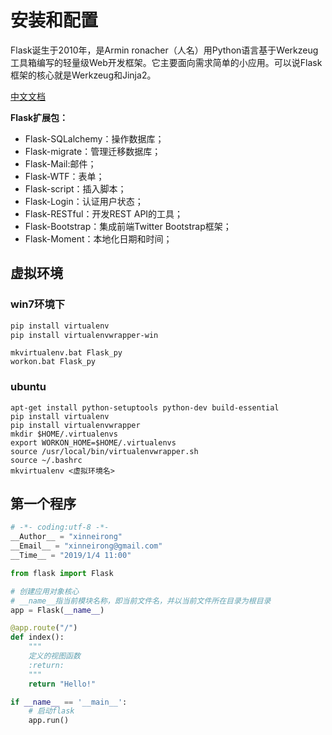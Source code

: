# 安装和配置

Flask诞生于2010年，是Armin ronacher（人名）用Python语言基于Werkzeug工具箱编写的轻量级Web开发框架。它主要面向需求简单的小应用。可以说Flask框架的核心就是Werkzeug和Jinja2。

[中文文档](http://docs.jinkan.org/docs/flask/)

**Flask扩展包：**

- Flask-SQLalchemy：操作数据库；
- Flask-migrate：管理迁移数据库；
- Flask-Mail:邮件；
- Flask-WTF：表单；
- Flask-script：插入脚本；
- Flask-Login：认证用户状态；
- Flask-RESTful：开发REST API的工具；
- Flask-Bootstrap：集成前端Twitter Bootstrap框架；
- Flask-Moment：本地化日期和时间；

## 虚拟环境

### win7环境下

````bash
pip install virtualenv
pip install virtualenvwrapper-win
````

```
mkvirtualenv.bat Flask_py
workon.bat Flask_py
```

### ubuntu

````
apt-get install python-setuptools python-dev build-essential
pip install virtualenv
pip install virtualenvwrapper
mkdir $HOME/.virtualenvs
export WORKON_HOME=$HOME/.virtualenvs
source /usr/local/bin/virtualenvwrapper.sh
source ~/.bashrc
mkvirtualenv <虚拟环境名>
````





## 第一个程序

````python
# -*- coding:utf-8 -*-
__Author__ = "xinneirong"
__Email__ = "xinneirong@gmail.com"
__Time__ = "2019/1/4 11:00"

from flask import Flask

# 创建应用对象核心
# __name__指当前模块名称，即当前文件名，并以当前文件所在目录为根目录
app = Flask(__name__)

@app.route("/")
def index():
    """
    定义的视图函数
    :return:
    """
    return "Hello!"

if __name__ == '__main__':
    # 启动flask
    app.run()
````

